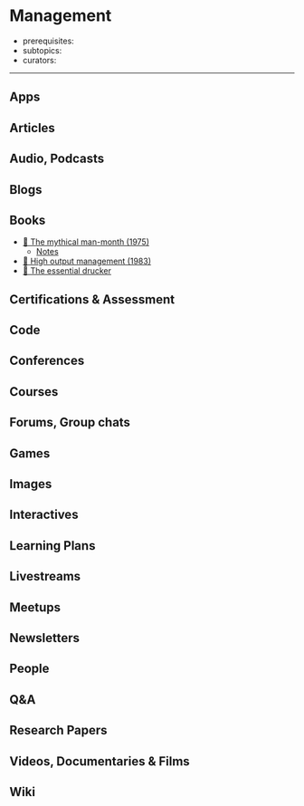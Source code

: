 # Management

- prerequisites:
- subtopics:
- curators:

------

## Apps

## Articles

## Audio, Podcasts

## Blogs

## Books

- [📕 The mythical man-month (1975)](http://www.goodreads.com/book/show/13629.The_Mythical_Man_Month)
  - [Notes](https://github.com/andrewwoz/the-mythical-man-month-notes)
- [📕 High output management (1983)](http://www.goodreads.com/book/show/324750.High_Output_Management)
- [📕 The essential drucker](https://www.goodreads.com/book/show/48016.The_Essential_Drucker)


## Certifications & Assessment

## Code

## Conferences

## Courses

## Forums, Group chats

## Games

## Images

## Interactives

## Learning Plans

## Livestreams

## Meetups

## Newsletters

## People

## Q&A

## Research Papers

## Videos, Documentaries & Films

## Wiki
